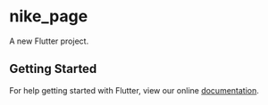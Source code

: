 # nike_page

A new Flutter project.

## Getting Started

For help getting started with Flutter, view our online
[documentation](https://flutter.io/).
